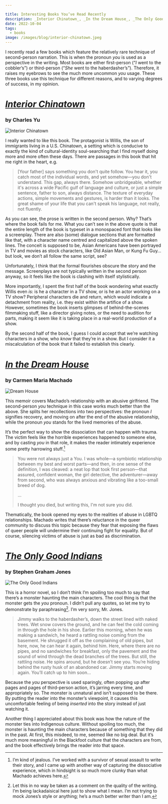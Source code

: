 ```yaml
---

title: Interesting Books You’ve Read Recently
description: _Interior Chinatown_, _In the Dream House_, _The Only Good Indians_
date: 2022-10-04
tags:
  - books
image: /images/blog/interior-chinatown.jpeg
---
```


I recently read a few books which feature the relatively rare technique of second-person narration. This is when the pronoun _you_ is used as a perspective in the writing. Most books are either first-person (“_I_ went to the cobbler’s”) or third-person (“_She_ went to the haberdasher’s”). Therefore, it raises my eyebrows to see the much more uncommon _you_ usage. These three books use this technique for different reasons, and to varying degrees of success, in my opinion.

# [_Interior Chinatown_](https://app.thestorygraph.com/books/9ff7b20b-07f7-4d3d-a4f7-7ca29900e7d3)
### by Charles Yu

![Interior Chinatown](/images/blog/interior-chinatown.jpeg)

I really wanted to like this book. The protagonist is Willis, the son of immigrants living in a U.S. Chinatown, a setting which is conducive to exactly the kind of cultural-identity soul-searching that I find myself doing more and more often these days. There are passages in this book that hit me right in the heart, e.g.

> [Your father] says something you don't quite follow. You hear it, you catch most of the individual words, and yet somehow—you don't understand. This gap, always there. Somehow unbridgeable, whether it's across a wide Pacific gulf of language and culture, or just a simple sentence, father to son, always distance. The texture of everyday actions, simple movements and gestures, is harder than it looks. The great shame of your life that you can't speak his language, not really, not fluently.

As you can see, the prose is written in the second person. Why? That’s where the book fails for me. What you can’t see in the above quote is that the entire length of the book is typeset in a monospaced font that looks like a screenplay. There are also (some) dialogue sections that are formatted like that, with a character name centred and capitalized above the spoken lines. The conceit is supposed to be, Asian Americans have been portrayed in TV and movies as stock characters, like Old Asian Man, or Kung Fu Guy… but look, we don’t all follow the same script, see?

Unfortunately, I think that the formal flourishes obscure the story and the message. Screenplays are not typically written in the second person anyway, so it feels like the book is clashing with itself stylistically.

More importantly, I spent the first half of the book wondering what exactly Willis even _is_: is he a character in a TV show, or is he an actor working on a TV show? Peripheral characters die and return, which would indicate a detachment from reality, i.e. they exist within the artifice of a show. However, sometimes the book inserts glimpses of behind-the-scenes filmmaking stuff, like a director giving notes, or the need to audition for parts, making it seem like it is taking place in a real-world production of a show.

By the second half of the book, I guess I could accept that we’re watching characters in a show, who _know_ that they’re in a show. But I consider it a miscalculation of the book that it failed to establish this clearly.

# [_In the Dream House_](https://app.thestorygraph.com/books/2048effe-bd2c-4766-9abe-23e80576667b)
### by Carmen Maria Machado

![Dream House](/images/blog/in-the-dream-house.jpeg)

This memoir covers Machado’s relationship with an abusive girlfriend. The second-person _you_ technique in this case works much better than the above. She splits her recollections into two perspectives: the pronoun _I_ signifies recovery, and moving on after the end of the abusive relationship, while the pronoun _you_ stands for the lived memories of the abuse.

It’s the perfect way to show the dissociation that can happen with trauma. The victim feels like the horrible experiences happened to someone else, and by casting _you_ in that role, it makes the reader intimately experience some pretty harrowing stuff.[^1]

> You were not always just a You. I was whole—a symbiotic relationship between my best and worst parts—and then, in one sense of the definition, I was cleaved: a neat lop that took first person—that assured, confident woman, the girl detective, the adventurer—away from second, who was always anxious and vibrating like a too-small breed of dog.
> 
> …
> 
> I thought you died, but writing this, I'm not sure you did.

Thematically, the book opened my eyes to the realities of abuse in LGBTQ relationships. Machado writes that there’s reluctance in the queer community to discuss this topic because they fear that exposing the flaws of queer people will undermine their continuing fight for equality. But of course, silencing victims of abuse is just as bad as discrimination.

# [_The Only Good Indians_](https://app.thestorygraph.com/books/79437676-42a1-4936-86ac-b885a7f33ac9)
### by Stephen Graham Jones

![The Only Good Indians](/images/blog/the-only-good-indians.jpeg)

This is a horror novel, so I don’t think I’m spoiling too much to say that there’s a monster haunting the main characters. The cool thing is that the monster gets the _you_ pronoun. I didn’t pull any quotes, so let me try to demonstrate by paraphrasing[^2]. I’m very sorry, Mr. Jones.

> Jimmy walks to the haberdasher’s, down the street lined with naked trees. Wet snow covers the ground, and he can feel the cold coming in through the hole in his shoe. Earlier this morning, when he was making a sandwich, he heard a rattling noise coming from the basement. He shrugged it off as the complaining of old pipes, but here, now, he can hear it again, behind him. Here, where there are no pipes, and no sandwiches for breakfast, only the pavement and the sound of wind through the dead branches of the trees. But still, the rattling noise. He spins around, but he doesn’t see you. You’re hiding behind the rusty husk of an abandoned car. Jimmy starts moving again. You’ll catch up to him soon…

Because the _you_ perspective is used sparingly, often popping up after pages and pages of third-person action, it’s jarring every time, and appropriately so. The monster is unnatural and isn’t supposed to be there. By putting the reader into the monster’s viewpoint, it causes this uncomfortable feeling of being _inserted_ into the story instead of just watching it.

Another thing I appreciated about this book was how the nature of the monster ties into Indigenous culture. Without spoiling too much, the monster is haunting the main characters because of something that they did in the past. At first, this misdeed, to me, seemed like no big deal. But it’s much more meaningful in the Blackfoot culture that the characters are from, and the book effectively brings the reader into that space.

[^1]:	I’m kind of jealous. I’ve worked with a survivor of sexual assault to write their story, and I came up with another way of capturing the dissociative experience, which in hindsight is so much more clunky than what Machado achieves here.

[^2]:	Let this in no way be taken as a comment on the quality of the writing. I’m being lackadaisical here just to show what I mean. I’m not trying to mock Jones’s style or anything; he’s a much better writer than I am.